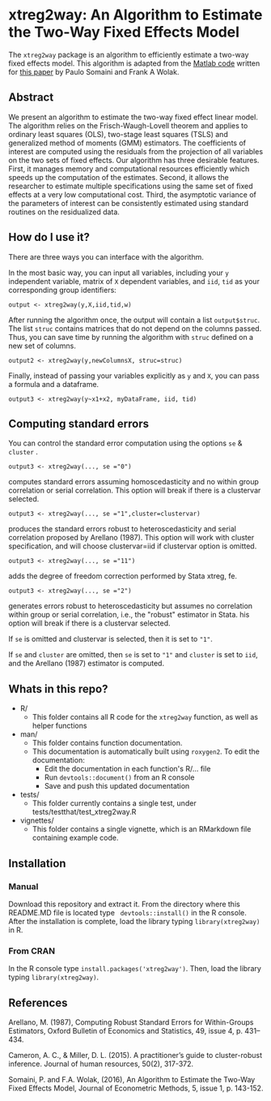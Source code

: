 # xtreg2way: An Algorithm to Estimate the Two-Way Fixed Effects Model 

The `xtreg2way` package is an algorithm to efficiently estimate a two-way fixed effects model.  This algorithm is adapted from the [Matlab code](https://soma.people.stanford.edu/research) written for [this paper](https://soma.people.stanford.edu/sites/g/files/sbiybj4171/f/jem-2014-0008.pdf) by Paulo Somaini and Frank A Wolak.  

## Abstract
We present an algorithm to estimate the two-way fixed effect linear model. The algorithm relies on
the Frisch-Waugh-Lovell theorem and applies to ordinary least squares (OLS), two-stage least squares (TSLS)
and generalized method of moments (GMM) estimators. The coefficients of interest are computed using the
residuals from the projection of all variables on the two sets of fixed effects. Our algorithm has three desirable
features. First, it manages memory and computational resources efficiently which speeds up the computation of the estimates. Second, it allows the researcher to estimate multiple specifications using the same set
of fixed effects at a very low computational cost. Third, the asymptotic variance of the parameters of interest
can be consistently estimated using standard routines on the residualized data. 

## How do I use it?

There are three ways you can interface with the algorithm.

In the most basic way, you can input all variables, including your `y` independent variable, matrix of `X` dependent variables, and `iid`, `tid` as your corresponding group identifiers:

`output <- xtreg2way(y,X,iid,tid,w)`

After running the algorithm once, the output will contain a list `output$struc`.  The list `struc` contains matrices that do not depend on the columns passed.  Thus, you can save time by running the algorithm with `struc` defined on a new set of columns.

`output2 <- xtreg2way(y,newColumnsX, struc=struc)`

Finally, instead of passing your variables explicitly as `y` and `X`, you can pass a formula and a dataframe.

`output3 <- xtreg2way(y~x1+x2, myDataFrame, iid, tid)`

## Computing standard errors

You can control the standard error computation using the options `se` & `cluster` .

`output3 <- xtreg2way(..., se ="0")`

computes standard errors assuming homoscedasticity and no within  group correlation or serial correlation. This option will break if there is a clustervar selected.

`output3 <- xtreg2way(..., se ="1",cluster=clustervar)`

produces the standard errors robust to heteroscedasticity and serial correlation proposed by Arellano (1987). This option will work with cluster specification, and will choose clustervar=iid if clustervar option is omitted.

`output3 <- xtreg2way(..., se ="11")`

adds the degree of freedom correction performed by Stata xtreg, fe. 

`output3 <- xtreg2way(..., se ="2")`

generates errors robust to heteroscedasticity but assumes no correlation within group or serial correlation, i.e., the "robust" estimator in Stata. his option will break if there is a clustervar selected.

If `se` is omitted and clustervar is selected, then it is set to `"1"`.

If `se` and `cluster` are omitted, then `se` is set to `"1"` and `cluster` is set to `iid`, and the Arellano (1987) estimator is computed.  


## Whats in this repo?

* R/
    * This folder contains all R code for the `xtreg2way` function, as well as helper functions
* man/
    * This folder contains function documentation.
    * This documentation is automatically built using `roxygen2`. To edit the documentation:
        * Edit the documentation in each function's R/... file
        * Run `devtools::document()` from an R console
        * Save and push this updated documentation
* tests/
     * This folder currently contains a single test, under tests/testthat/test_xtreg2way.R
* vignettes/
     * This folder contains a single vignette, which is an RMarkdown file containing example code.

## Installation

### Manual

Download this repository and extract it. From the directory where this README.MD file is located type ` devtools::install()` in the R console.
After the installation is complete, load the library typing `library(xtreg2way)` in R.

### From CRAN

In the R console type `install.packages('xtreg2way')`. Then, load the library typing `library(xtreg2way)`.


## References

Arellano, M. (1987), Computing Robust Standard Errors for Within-Groups Estimators, Oxford Bulletin of Economics and
Statistics, 49, issue 4, p. 431–434. 

Cameron, A. C., & Miller, D. L. (2015). A practitioner’s guide to cluster-robust inference. Journal of human resources, 50(2), 317-372.

Somaini, P. and F.A. Wolak, (2016), An Algorithm to Estimate the Two-Way Fixed Effects Model, Journal of Econometric Methods, 5, issue 1, p. 143-152.

